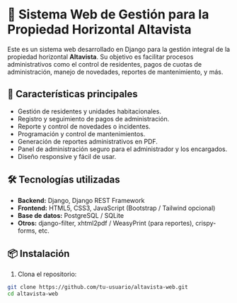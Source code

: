 # 🏢 Sistema Web de Gestión para la Propiedad Horizontal Altavista

Este es un sistema web desarrollado en Django para la gestión integral de la propiedad horizontal **Altavista**. Su objetivo es facilitar procesos administrativos como el control de residentes, pagos de cuotas de administración, manejo de novedades, reportes de mantenimiento, y más.

## 🚀 Características principales

- Gestión de residentes y unidades habitacionales.
- Registro y seguimiento de pagos de administración.
- Reporte y control de novedades o incidentes.
- Programación y control de mantenimientos.
- Generación de reportes administrativos en PDF.
- Panel de administración seguro para el administrador y los encargados.
- Diseño responsive y fácil de usar.

## 🛠️ Tecnologías utilizadas

- **Backend:** Django, Django REST Framework
- **Frontend:** HTML5, CSS3, JavaScript (Bootstrap / Tailwind opcional)
- **Base de datos:** PostgreSQL / SQLite
- **Otros:** django-filter, xhtml2pdf / WeasyPrint (para reportes), crispy-forms, etc.

## 📦 Instalación

1. Clona el repositorio:

```bash
git clone https://github.com/tu-usuario/altavista-web.git
cd altavista-web
```
